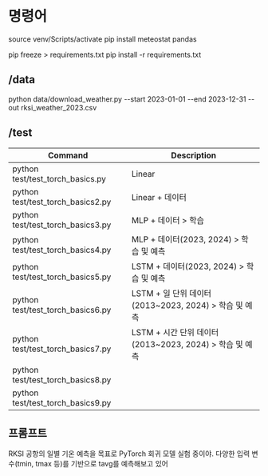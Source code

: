 # 명령어

source venv/Scripts/activate
pip install meteostat pandas

pip freeze > requirements.txt
pip install -r requirements.txt

## /data

python data/download_weather.py --start 2023-01-01 --end 2023-12-31 --out rksi_weather_2023.csv

## /test

| Command                           | Description                                             |
| --------------------------------- | ------------------------------------------------------- |
| python test/test_torch_basics.py  | Linear                                                  |
| python test/test_torch_basics2.py | Linear + 데이터                                         |
| python test/test_torch_basics3.py | MLP + 데이터 > 학습                                     |
| python test/test_torch_basics4.py | MLP + 데이터(2023, 2024) > 학습 및 예측                 |
| python test/test_torch_basics5.py | LSTM + 데이터(2023, 2024) > 학습 및 예측                |
| python test/test_torch_basics6.py | LSTM + 일 단위 데이터(2013~2023, 2024) > 학습 및 예측   |
| python test/test_torch_basics7.py | LSTM + 시간 단위 데이터(2013~2023, 2024) > 학습 및 예측 |
| python test/test_torch_basics8.py |                                                         |
| python test/test_torch_basics9.py |                                                         |

## 프롬프트

RKSI 공항의 일별 기온 예측을 목표로 PyTorch 회귀 모델 실험 중이야.
다양한 입력 변수(tmin, tmax 등)를 기반으로 tavg를 예측해보고 있어
